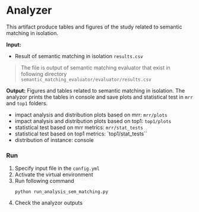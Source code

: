 # Analyzer

This artifact produce tables and figures of the study related to semantic matching in isolation.

**Input:** 
- Result of semantic matching in isolation `results.csv`
> The file is output of semantic matching evaluator that exist in following directory 
> `semantic_matching_evaluator/evaluator/results.csv`

**Output:** Figures and tables related to semantic matching in isolation. 
The analyzor prints the tables in console and save plots and statistical test in `mrr` and `top1` folders.
- impact analysis and distribution plots based on mrr: `mrr/plots`
- impact analysis and distribution plots based on top1: `top1/plots`
- statistical test based on mrr metrics: `mrr/stat_tests`
- statistical test based on top1 metrics: `top1/stat_tests``
- distribution of instance: console

### Run
1. Specify input file in the `config.yml`
1. Activate the virtual environment    
1. Run following command
    ````
    python run_analysis_sem_matching.py
    ````
1. Check the analyzor outputs 
